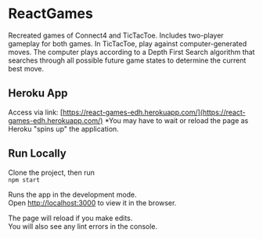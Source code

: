# ReactGames
Recreated games of Connect4 and TicTacToe. Includes two-player gameplay for both games. In TicTacToe, play against computer-generated moves. The computer plays according to a Depth First Search algorithm that searches through all possible future game states to determine the current best move.

## Heroku App
Access via link: [https://react-games-edh.herokuapp.com/](https://react-games-edh.herokuapp.com/)
*You may have to wait or reload the page as Heroku "spins up" the application.

## Run Locally

Clone the project, then run  
`npm start`

Runs the app in the development mode.<br>
Open [http://localhost:3000](http://localhost:3000) to view it in the browser.

The page will reload if you make edits.<br>
You will also see any lint errors in the console.

